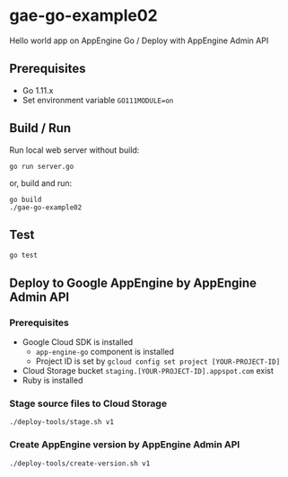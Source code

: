 # gae-go-example02
Hello world app on AppEngine Go / Deploy with AppEngine Admin API

## Prerequisites

- Go 1.11.x
- Set environment variable `GO111MODULE=on`

## Build / Run

Run local web server without build:

```shell
go run server.go
```

or, build and run:

```shell
go build
./gae-go-example02
```

## Test

```
go test
```

## Deploy to Google AppEngine by AppEngine Admin API

### Prerequisites

- Google Cloud SDK is installed
  * `app-engine-go` component is installed
  * Project ID is set by `gcloud config set project [YOUR-PROJECT-ID]`
- Cloud Storage bucket `staging.[YOUR-PROJECT-ID].appspot.com` exist
- Ruby is installed

### Stage source files to Cloud Storage

```shell
./deploy-tools/stage.sh v1
```

### Create AppEngine version by AppEngine Admin API

```shell
./deploy-tools/create-version.sh v1
```

